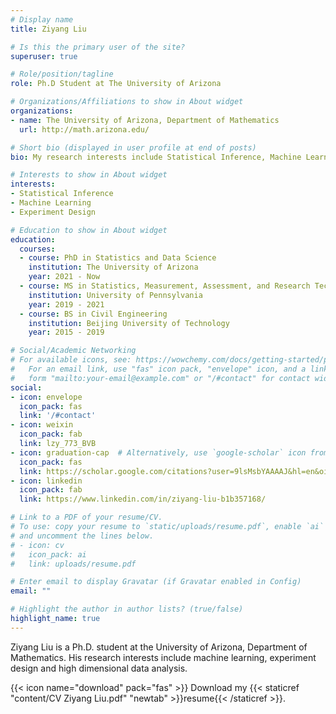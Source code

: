 ```yaml
---
# Display name
title: Ziyang Liu

# Is this the primary user of the site?
superuser: true

# Role/position/tagline
role: Ph.D Student at The University of Arizona

# Organizations/Affiliations to show in About widget
organizations:
- name: The University of Arizona, Department of Mathematics
  url: http://math.arizona.edu/

# Short bio (displayed in user profile at end of posts)
bio: My research interests include Statistical Inference, Machine Learning, and Experiment Design

# Interests to show in About widget
interests:
- Statistical Inference
- Machine Learning
- Experiment Design

# Education to show in About widget
education:
  courses:
  - course: PhD in Statistics and Data Science
    institution: The University of Arizona
    year: 2021 - Now
  - course: MS in Statistics, Measurement, Assessment, and Research Technology
    institution: University of Pennsylvania
    year: 2019 - 2021
  - course: BS in Civil Engineering
    institution: Beijing University of Technology
    year: 2015 - 2019

# Social/Academic Networking
# For available icons, see: https://wowchemy.com/docs/getting-started/page-builder/#icons
#   For an email link, use "fas" icon pack, "envelope" icon, and a link in the
#   form "mailto:your-email@example.com" or "/#contact" for contact widget.
social:
- icon: envelope
  icon_pack: fas
  link: '/#contact'
- icon: weixin
  icon_pack: fab
  link: lzy_773_BVB
- icon: graduation-cap  # Alternatively, use `google-scholar` icon from `ai` icon pack
  icon_pack: fas
  link: https://scholar.google.com/citations?user=9lsMsbYAAAAJ&hl=en&oi=sra
- icon: linkedin
  icon_pack: fab
  link: https://www.linkedin.com/in/ziyang-liu-b1b357168/

# Link to a PDF of your resume/CV.
# To use: copy your resume to `static/uploads/resume.pdf`, enable `ai` icons in `params.toml`, 
# and uncomment the lines below.
# - icon: cv
#   icon_pack: ai
#   link: uploads/resume.pdf

# Enter email to display Gravatar (if Gravatar enabled in Config)
email: ""

# Highlight the author in author lists? (true/false)
highlight_name: true
---
```


Ziyang Liu is a Ph.D. student at the University of Arizona, Department of Mathematics. His research interests include machine learning, experiment design and high dimensional data analysis.


{{< icon name="download" pack="fas" >}} Download my {{< staticref "content/CV Ziyang Liu.pdf" "newtab" >}}resume{{< /staticref >}}.
